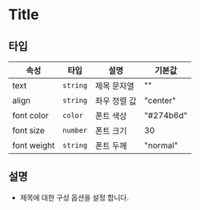 # Title

## 타입
| 속성 | 타입 | 설명 | 기본값 | 
| -- | -- | -- | -- |
| text | `string` | 제목 문자열 | "" |
| align | `string` | 좌우 정렬 값 | "center" | 
| font color | `color` | 폰트 색상 | "#274b6d" | 
| font size | `number` | 폰트 크기 | 30 |
| font weight | `string` | 폰트 두께 | "normal"|

## 설명
- 제목에 대한 구성 옵션을 설정 합니다.